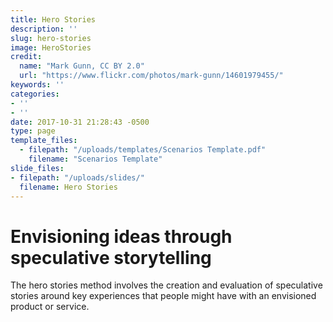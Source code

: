 ```yaml
---
title: Hero Stories
description: ''
slug: hero-stories
image: HeroStories
credit:
  name: "Mark Gunn, CC BY 2.0"
  url: "https://www.flickr.com/photos/mark-gunn/14601979455/"
keywords: ''
categories:
- ''
- ''
date: 2017-10-31 21:28:43 -0500
type: page
template_files:
  - filepath: "/uploads/templates/Scenarios Template.pdf"
    filename: "Scenarios Template"
slide_files:
- filepath: "/uploads/slides/"
  filename: Hero Stories
---
```

# Envisioning ideas through speculative storytelling

The hero stories method involves the creation and evaluation of speculative stories around key experiences that people might have with an envisioned product or service.
